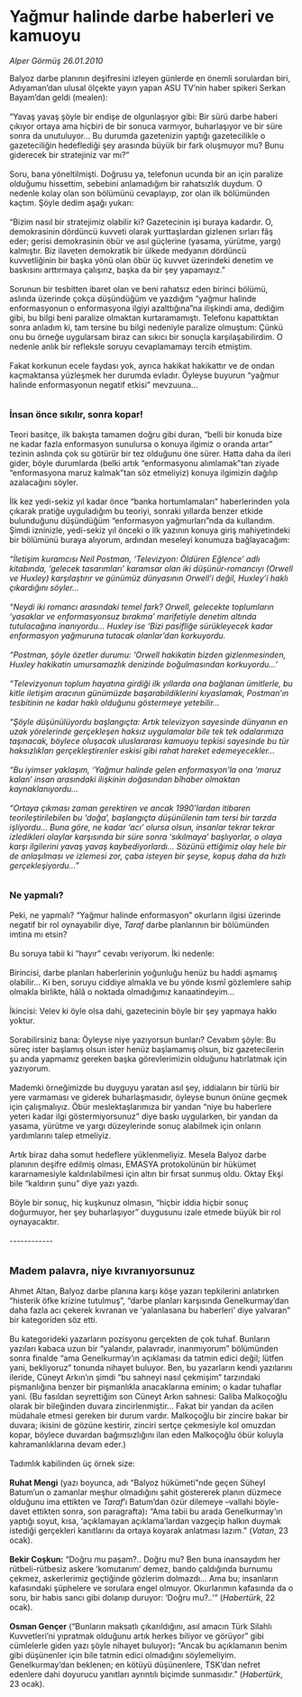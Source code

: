 # Yağmur halinde darbe haberleri ve kamuoyu

*Alper Görmüş 26.01.2010*

<div class="taraf_structure_2col_1zq">
<div class="margen_n">



 <p>Balyoz darbe planının deşifresini izleyen günlerde en önemli sorulardan biri, Adıyaman’dan ulusal ölçekte yayın yapan ASU TV’nin haber spikeri Serkan Bayam’dan geldi (mealen): <br/><br/>“Yavaş yavaş şöyle bir endişe de olgunlaşıyor gibi: Bir sürü darbe haberi çıkıyor ortaya ama hiçbiri de bir sonuca varmıyor, buharlaşıyor ve bir süre sonra da unutuluyor... Bu durumda gazetenizin yaptığı gazetecilikle o gazeteciliğin hedeflediği şey arasında büyük bir fark oluşmuyor mu? Bunu giderecek bir stratejiniz var mı?” <br/><br/>Soru, bana yöneltilmişti. Doğrusu ya, telefonun ucunda bir an için paralize olduğumu hissettim, sebebini anlamadığım bir rahatsızlık duydum. O nedenle kolay olan son bölümünü cevaplayıp, zor olan ilk bölümünden kaçtım. Şöyle dedim aşağı yukarı: <br/><br/>“Bizim nasıl bir stratejimiz olabilir ki? Gazetecinin işi buraya kadardır. O, demokrasinin dördüncü kuvveti olarak yurttaşlardan gizlenen sırları fâş eder; gerisi demokrasinin öbür ve asıl güçlerine (yasama, yürütme, yargı) kalmıştır. Biz ilaveten demokratik bir ülkede medyanın dördüncü kuvvetliğinin bir başka yönü olan öbür üç kuvvet üzerindeki denetim ve baskısını arttırmaya çalışırız, başka da bir şey yapamayız.” <br/><br/>Sorunun bir tesbitten ibaret olan ve beni rahatsız eden birinci bölümü, aslında üzerinde çokça düşündüğüm ve yazdığım “yağmur halinde enformasyonun o enformasyona ilgiyi azalttığına”na ilişkindi ama, dediğim gibi, bu bilgi beni paralize olmaktan kurtaramamıştı. Telefonu kapattıktan sonra anladım ki, tam tersine bu bilgi nedeniyle paralize olmuştum: Çünkü onu bu örneğe uygularsam biraz can sıkıcı bir sonuçla karşılaşabilirdim. O nedenle anlık bir refleksle soruyu cevaplamamayı tercih etmiştim. <br/><br/>Fakat korkunun ecele faydası yok, ayrıca hakikat hakikattır ve de ondan kaçmaktansa yüzleşmek her durumda evladır. Öyleyse buyurun “yağmur halinde enformasyonun negatif etkisi” mevzuuna...<b> <br/><br/><br/><font size="3">İnsan önce sıkılır, sonra kopar!</font></b> <br/><br/>Teori basitçe, ilk bakışta tamamen doğru gibi duran, “belli bir konuda bize ne kadar fazla enformasyon sunulursa o konuya ilgimiz o oranda artar” tezinin aslında çok su götürür bir tez olduğunu öne sürer. Hatta daha da ileri gider, böyle durumlarda (belki artık “enformasyonu alımlamak”tan ziyade “enformasyona maruz kalmak”tan söz etmeliyiz) konuya ilgimizin dağılıp azalacağını söyler. <br/><br/>İlk kez yedi-sekiz yıl kadar önce “banka hortumlamaları” haberlerinden yola çıkarak pratiğe uyguladığım bu teoriyi, sonraki yıllarda benzer etkide bulunduğunu düşündüğüm “enformasyon yağmurları”nda da kullandım. Şimdi izninizle, yedi-sekiz yıl önceki o ilk yazının konuya giriş mahiyetindeki bir bölümünü buraya alıyorum, ardından meseleyi konumuza bağlayacağım: <i><br/><br/>“İletişim kuramcısı Neil Postman, ‘Televizyon: Öldüren Eğlence’ adlı kitabında, ‘gelecek tasarımları’ karamsar olan iki düşünür-romancıyı (Orwell ve Huxley) karşılaştırır ve günümüz dünyasının Orwell’i değil, Huxley’i haklı çıkardığını söyler... <br/><br/>“Neydi iki romancı arasındaki temel fark? Orwell, gelecekte toplumların ‘yasaklar ve enformasyonsuz bırakma’ marifetiyle denetim altında tutulacağına inanıyordu... Huxley ise ‘Bizi pasifliğe sürükleyecek kadar enformasyon yağmuruna tutacak olanlar’dan korkuyordu. <br/><br/>“Postman, şöyle özetler durumu: ‘Orwell hakikatin bizden gizlenmesinden, Huxley hakikatin umursamazlık denizinde boğulmasından korkuyordu...’ <br/><br/>“Televizyonun toplum hayatına girdiği ilk yıllarda ona bağlanan ümitlerle, bu kitle iletişim aracının günümüzde başarabildiklerini kıyaslamak, Postman’ın tesbitinin ne kadar haklı olduğunu göstermeye yetebilir... <br/><br/>“Şöyle düşünülüyordu başlangıçta: Artık televizyon sayesinde dünyanın en uzak yörelerinde gerçekleşen haksız uygulamalar bile tek tek odalarımıza taşınacak, böylece oluşacak uluslararası kamuoyu tepkisi sayesinde bu tür haksızlıkları gerçekleştirenler eskisi gibi rahat hareket edemeyecekler... <br/><br/>“Bu iyimser yaklaşım, ‘Yağmur halinde gelen enformasyon’la ona ‘maruz kalan’ insan arasındaki ilişkinin doğasından bîhaber olmaktan kaynaklanıyordu... <br/><br/>“Ortaya çıkması zaman gerektiren ve ancak 1990’lardan itibaren teorileştirilebilen bu ‘doğa’, başlangıçta düşünülenin tam tersi bir tarzda işliyordu... Buna göre, ne kadar ‘acı’ olursa olsun, insanlar tekrar tekrar izledikleri olaylar karşısında bir süre sonra ‘sıkılmaya’ başlıyorlar, o olaya karşı ilgilerini yavaş yavaş kaybediyorlardı... Sözünü ettiğimiz olay hele bir de anlaşılması ve izlemesi zor, çaba isteyen bir şeyse, kopuş daha da hızlı gerçekleşiyordu...”</i><b> <br/><br/><br/><font size="3">Ne yapmalı?</font></b> <br/><br/>Peki, ne yapmalı? “Yağmur halinde enformasyon” okurların ilgisi üzerinde negatif bir rol oynayabilir diye, <i>Taraf </i>darbe planlarının bir bölümünden imtina mı etsin? <br/><br/>Bu soruya tabii ki “hayır” cevabı veriyorum. İki nedenle: <br/><br/>Birincisi, darbe planları haberlerinin yoğunluğu henüz bu haddi aşmamış olabilir... Ki ben, soruyu ciddiye almakla ve bu yönde kısmî gözlemlere sahip olmakla birlikte, hâlâ o noktada olmadığımız kanaatindeyim... <br/><br/>İkincisi: Velev ki öyle olsa dahi, gazetecinin böyle bir şey yapmaya hakkı yoktur. <br/><br/>Sorabilirsiniz bana: Öyleyse niye yazıyorsun bunları? Cevabım şöyle: Bu süreç ister başlamış olsun ister henüz başlamamış olsun, biz gazetecilerin şu anda yapmamız gereken başka görevlerimizin olduğunu hatırlatmak için yazıyorum. <br/><br/>Mademki örneğimizde bu duyguyu yaratan asıl şey, iddiaların bir türlü bir yere varmaması ve giderek buharlaşmasıdır, öyleyse bunun önüne geçmek için çalışmalıyız. Öbür meslektaşlarımıza bir yandan “niye bu haberlere yeteri kadar ilgi göstermiyorsunuz” diye baskı uygularken, bir yandan da yasama, yürütme ve yargı düzeylerinde sonuç alabilmek için onların yardımlarını talep etmeliyiz. <br/><br/>Artık biraz daha somut hedeflere yüklenmeliyiz. Mesela Balyoz darbe planının deşifre edilmiş olması, EMASYA protokolünün bir hükümet kararnamesiyle kaldırılabilmesi için altın bir fırsat sunmuş oldu. Oktay Ekşi bile “kaldırın şunu” diye yazı yazdı. <br/><br/>Böyle bir sonuç, hiç kuşkunuz olmasın, “hiçbir iddia hiçbir sonuç doğurmuyor, her şey buharlaşıyor” duygusunu izale etmede büyük bir rol oynayacaktır. <br/><br/>------------ <br/><br/><br/><font size="4"><strong>Madem palavra, niye kıvranıyorsunuz</strong></font> <br/><br/>Ahmet Altan, Balyoz darbe planına karşı köşe yazarı tepkilerini anlatırken “histerik öfke krizine tutulmuş”, “darbe planları karşısında Genelkurmay’dan daha fazla acı çekerek kıvranan ve ‘yalanlasana bu haberleri’ diye yalvaran” bir kategoriden söz etti. <br/><br/>Bu kategorideki yazarların pozisyonu gerçekten de çok tuhaf. Bunların yazıları kabaca uzun bir “yalandır, palavradır, inanmıyorum” bölümünden sonra finalde “ama Genelkurmay’ın açıklaması da tatmin edici değil; lütfen yani, bekliyoruz” tonunda nihayet buluyor. Ben, bu yazarların kendi yazılarını ileride, Cüneyt Arkın’ın şimdi “bu sahneyi nasıl çekmişim” tarzındaki pişmanlığına benzer bir pişmanlıkla anacaklarına eminim; o kadar tuhaflar yani. (Bu fasıldan seyrettiğim son Cüneyt Arkın sahnesi: Galiba Malkoçoğlu olarak bir bileğinden duvara zincirlenmiştir... Fakat bir yandan da acilen müdahale etmesi gereken bir durum vardır. Malkoçoğlu bir zincire bakar bir duvara; ikisini de gözüne kestirir, zinciri sertçe çekmesiyle kol omuzdan kopar, böylece duvardan bağımsızlığını ilan eden Malkoçoğlu öbür koluyla kahramanlıklarına devam eder.) <br/><br/>Tadımlık kabilinden üç örnek size:<b> <br/><br/>Ruhat Mengi</b> (yazı boyunca, adı “Balyoz hükümeti”nde geçen Süheyl Batum’un o zamanlar meşhur olmadığını şahit göstererek planın düzmece olduğunu ima ettikten ve <i>Taraf</i>’ı Batum’dan özür dilemeye –vallahi böyle- davet ettikten sonra, son paragrafta)<b>:</b> “Ama tabii bu arada Genelkurmay’ın yaptığı soyut, kısa, ‘açıklamayan açıklama’lardan vazgeçip halkın duymak istediği gerçekleri kanıtlarını da ortaya koyarak anlatması lazım.” (<i>Vatan</i>, 23 ocak).<b> <br/><br/>Bekir Coşkun:</b> “Doğru mu paşam?.. Doğru mu? Ben buna inansaydım her rütbeli-rütbesiz askere ‘komutanım’ demez, bando çaldığında burnumu çekmez, askerlerimiz geçtiğinde gözlerim dolmazdı... Ama bu; insanların kafasındaki şüphelere ve sorulara engel olmuyor. Okurlarımın kafasında da o soru, bir habis sancı gibi dolanıp duruyor: ‘Doğru mu?..’” (<i>Habertürk</i>, 22 ocak).<b> <br/><br/>Osman Gençer</b> (“Bunların maksatlı çıkarıldığını, asıl amacın Türk Silahlı Kuvvetleri’ni yıpratmak olduğunu artık herkes biliyor ve görüyor” gibi cümlelerle giden yazı şöyle nihayet buluyor)<b>:</b> “Ancak bu açıklamanın benim gibi düşünenler için bile tatmin edici olmadığını söylemeliyim. Genelkurmay’dan beklenen; en kötüyü düşünenlere, TSK’dan nefret edenlere dahi doyurucu yanıtları ayrıntılı biçimde sunmasıdır.” (<i>Habertürk</i>, 23 ocak).</p>
<br/>
<br/>
<br/>



<br/>


<div id="taraf_not">
</div>

</div>


</div>
